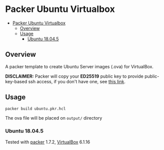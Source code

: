# Packer Ubuntu Virtualbox

- [Packer Ubuntu Virtualbox](#packer-ubuntu-virtualbox)
  - [Overview](#overview)
  - [Usage](#usage)
    - [Ubuntu 18.04.5](#ubuntu-18045)


## Overview

A packer template to create Ubuntu Server images (.ova) for VirtualBox.

**DISCLAIMER:** Packer will copy your **ED25519** public key to provide public-key-based ssh access, if you don't have one, see [this link](https://medium.com/risan/upgrade-your-ssh-key-to-ed25519-c6e8d60d3c54).


## Usage

```bash
packer build ubuntu.pkr.hcl
```

The ova file will be placed on `output/` directory


### Ubuntu 18.04.5
Tested with [packer][] 1.7.2, [VirtualBox][] 6.1.16

[Packer]: https://packer.io/
[VirtualBox]: https://www.virtualbox.org/
